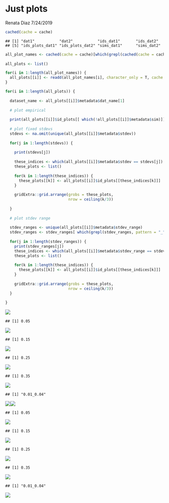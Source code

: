 Just plots
================
Renata Diaz
7/24/2019

``` r
cached(cache = cache)
```

    ## [1] "dat1"           "dat2"           "ids_dat1"       "ids_dat2"      
    ## [5] "ids_plots_dat1" "ids_plots_dat2" "sims_dat1"      "sims_dat2"

``` r
all_plot_names <- cached(cache = cache)[which(grepl(cached(cache = cache), pattern = "ids_plots"))]
                    
all_plots <- list()

for(i in 1:length(all_plot_names)) {
  all_plots[[i]] <- readd(all_plot_names[i], character_only = T, cache = cache)
}

for(i in 1:length(all_plots)) {
  
  dataset_name <- all_plots[[i]]$metadata$dat_name[1]
  
  # plot empirical
  
  print(all_plots[[i]]$id_plots[[ which(!all_plots[[i]]$metadata$sim)]])
  
  # plot fixed stdevs
  stdevs <- na.omit(unique(all_plots[[i]]$metadata$stdev))
  
  for(j in 1:length(stdevs)) {
    
    print(stdevs[j])
    
    these_indices <- which(all_plots[[i]]$metadata$stdev == stdevs[j])
    these_plots <- list()
    
    for(k in 1:length(these_indices)) {
      these_plots[[k]] <- all_plots[[i]]$id_plots[[these_indices[k]]]
    }
    
    gridExtra::grid.arrange(grobs = these_plots,
                            nrow = ceiling(k/3))
    
  }
  
  # plot stdev range
  
  stdev_ranges <- unique(all_plots[[i]]$metadata$stdev_range)
  stdev_ranges <- stdev_ranges[ which(grepl(stdev_ranges, pattern = "_"))]
  
  for(j in 1:length(stdev_ranges)) {
    print(stdev_ranges[j])
    these_indices <- which(all_plots[[i]]$metadata$stdev_range == stdev_ranges[j])
    these_plots <- list()
    
    for(k in 1:length(these_indices)) {
      these_plots[[k]] <- all_plots[[i]]$id_plots[[these_indices[k]]]
    }
    
    gridExtra::grid.arrange(grobs = these_plots,
                            nrow = ceiling(k/3))
  }
  
}
```

![](just_plots_files/figure-markdown_github/plot%20by%20dataset-1.png)

    ## [1] 0.05

![](just_plots_files/figure-markdown_github/plot%20by%20dataset-2.png)

    ## [1] 0.15

![](just_plots_files/figure-markdown_github/plot%20by%20dataset-3.png)

    ## [1] 0.25

![](just_plots_files/figure-markdown_github/plot%20by%20dataset-4.png)

    ## [1] 0.35

![](just_plots_files/figure-markdown_github/plot%20by%20dataset-5.png)

    ## [1] "0.01_0.04"

![](just_plots_files/figure-markdown_github/plot%20by%20dataset-6.png)![](just_plots_files/figure-markdown_github/plot%20by%20dataset-7.png)

    ## [1] 0.05

![](just_plots_files/figure-markdown_github/plot%20by%20dataset-8.png)

    ## [1] 0.15

![](just_plots_files/figure-markdown_github/plot%20by%20dataset-9.png)

    ## [1] 0.25

![](just_plots_files/figure-markdown_github/plot%20by%20dataset-10.png)

    ## [1] 0.35

![](just_plots_files/figure-markdown_github/plot%20by%20dataset-11.png)

    ## [1] "0.01_0.04"

![](just_plots_files/figure-markdown_github/plot%20by%20dataset-12.png)
